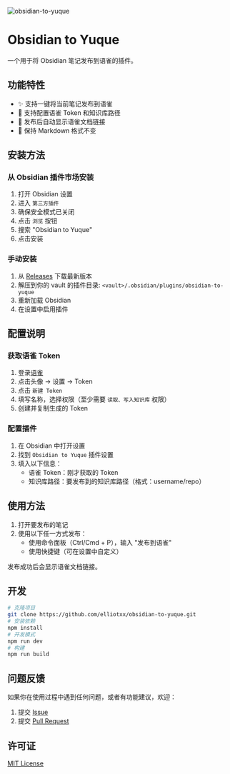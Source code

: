 ![obsidian-to-yuque](https://socialify.git.ci/elliotxx/obsidian-to-yuque/image?description=1&font=Raleway&issues=1&language=1&name=1&owner=1&pattern=Circuit%20Board&pulls=1&stargazers=1&theme=Auto)

# Obsidian to Yuque

一个用于将 Obsidian 笔记发布到语雀的插件。

## 功能特性

- ✨ 支持一键将当前笔记发布到语雀
- 🔑 支持配置语雀 Token 和知识库路径
- 🔗 发布后自动显示语雀文档链接
- 📝 保持 Markdown 格式不变

## 安装方法

### 从 Obsidian 插件市场安装

1. 打开 Obsidian 设置
2. 进入 `第三方插件` 
3. 确保安全模式已关闭
4. 点击 `浏览` 按钮
5. 搜索 "Obsidian to Yuque"
6. 点击安装

### 手动安装

1. 从 [Releases](https://github.com/elliotxx/obsidian-to-yuque/releases) 下载最新版本
2. 解压到你的 vault 的插件目录: `<vault>/.obsidian/plugins/obsidian-to-yuque`
3. 重新加载 Obsidian
4. 在设置中启用插件

## 配置说明

### 获取语雀 Token

1. 登录[语雀](https://www.yuque.com/)
2. 点击头像 -> 设置 -> Token
3. 点击 `新建 Token`
4. 填写名称，选择权限（至少需要 `读取、写入知识库` 权限）
5. 创建并复制生成的 Token

### 配置插件

1. 在 Obsidian 中打开设置
2. 找到 `Obsidian to Yuque` 插件设置
3. 填入以下信息：
   - 语雀 Token：刚才获取的 Token
   - 知识库路径：要发布到的知识库路径（格式：username/repo）

## 使用方法

1. 打开要发布的笔记
2. 使用以下任一方式发布：
   - 使用命令面板（Ctrl/Cmd + P），输入 "发布到语雀"
   - 使用快捷键（可在设置中自定义）

发布成功后会显示语雀文档链接。

## 开发
```bash
# 克隆项目
git clone https://github.com/elliotxx/obsidian-to-yuque.git
# 安装依赖
npm install
# 开发模式
npm run dev
# 构建
npm run build
```

## 问题反馈

如果你在使用过程中遇到任何问题，或者有功能建议，欢迎：

1. 提交 [Issue](https://github.com/elliotxx/obsidian-to-yuque/issues)
2. 提交 [Pull Request](https://github.com/elliotxx/obsidian-to-yuque/pulls)

## 许可证

[MIT License](LICENSE)